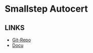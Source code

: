 Smallstep Autocert
==================



LINKS
-----

- [Git-Repo](https://github.com/smallstep/autocert)
- [Docu](https://smallstep.com/docs/certificate-manager/)